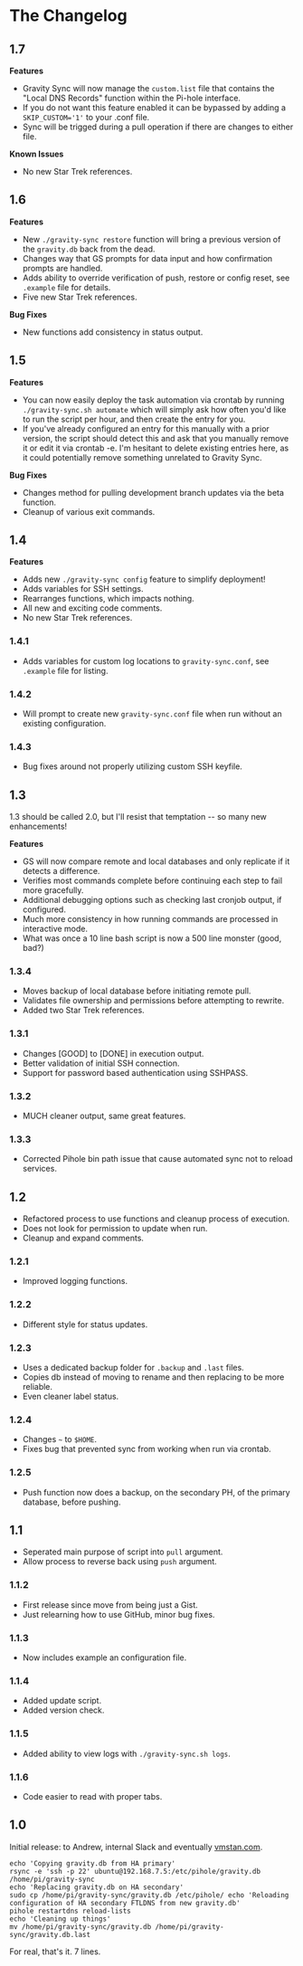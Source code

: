 # The Changelog

## 1.7
**Features**

- Gravity Sync will now manage the `custom.list` file that contains the "Local DNS Records" function within the Pi-hole interface.
- If you do not want this feature enabled it can be bypassed by adding a `SKIP_CUSTOM='1'` to your .conf file. 
- Sync will be trigged during a pull operation if there are changes to either file.

**Known Issues**

- No new Star Trek references.

## 1.6
**Features**

- New `./gravity-sync restore` function will bring a previous version of the `gravity.db` back from the dead.
- Changes way that GS prompts for data input and how confirmation prompts are handled.
- Adds ability to override verification of push, restore or config reset, see `.example` file for details.
- Five new Star Trek references.

**Bug Fixes**
- New functions add consistency in status output.

## 1.5
**Features**

- You can now easily deploy the task automation via crontab by running `./gravity-sync.sh automate` which will simply ask how often you'd like to run the script per hour, and then create the entry for you.
- If you've already configured an entry for this manually with a prior version, the script should detect this and ask that you manually remove it or edit it via crontab -e. I'm hesitant to delete existing entries here, as it could potentially remove something unrelated to Gravity Sync.

**Bug Fixes**

- Changes method for pulling development branch updates via the beta function.
- Cleanup of various exit commands.

## 1.4 
**Features**
- Adds new `./gravity-sync config` feature to simplify deployment!
- Adds variables for SSH settings.
- Rearranges functions, which impacts nothing.
- All new and exciting code comments.
- No new Star Trek references.

### 1.4.1
- Adds variables for custom log locations to `gravity-sync.conf`, see `.example` file for listing.
### 1.4.2
- Will prompt to create new `gravity-sync.conf` file when run without an existing configuration.
### 1.4.3
- Bug fixes around not properly utilizing custom SSH keyfile.

## 1.3
1.3 should be called 2.0, but I'll resist that temptation -- so many new enhancements!

**Features**
- GS will now compare remote and local databases and only replicate if it detects a difference.
- Verifies most commands complete before continuing each step to fail more gracefully.
- Additional debugging options such as checking last cronjob output, if configured.
- Much more consistency in how running commands are processed in interactive mode.
- What was once a 10 line bash script is now a 500 line monster (good, bad?)

### 1.3.4
- Moves backup of local database before initiating remote pull.
- Validates file ownership and permissions before attempting to rewrite.
- Added two Star Trek references.

### 1.3.1
- Changes [GOOD] to [DONE] in execution output.
- Better validation of initial SSH connection.
- Support for password based authentication using SSHPASS.

### 1.3.2
- MUCH cleaner output, same great features.

### 1.3.3
- Corrected Pihole bin path issue that cause automated sync not to reload services.

## 1.2
- Refactored process to use functions and cleanup process of execution.
- Does not look for permission to update when run.
- Cleanup and expand comments.

### 1.2.1
- Improved logging functions.

### 1.2.2
- Different style for status updates.

### 1.2.3
- Uses a dedicated backup folder for `.backup` and `.last` files.
- Copies db instead of moving to rename and then replacing to be more reliable.
- Even cleaner label status.

### 1.2.4
- Changes `~` to `$HOME`.
- Fixes bug that prevented sync from working when run via crontab.

### 1.2.5
- Push function now does a backup, on the secondary PH, of the primary database, before pushing.

## 1.1
- Seperated main purpose of script into `pull` argument.
- Allow process to reverse back using `push` argument.

### 1.1.2
- First release since move from being just a Gist.
- Just relearning how to use GitHub, minor bug fixes.

### 1.1.3
- Now includes example an configuration file.

### 1.1.4
- Added update script.
- Added version check.

### 1.1.5
- Added ability to view logs with `./gravity-sync.sh logs`.

### 1.1.6
- Code easier to read with proper tabs.

## 1.0
Initial release: to Andrew, internal Slack and eventually [vmstan.com](https://vmstan.com/gravity-sync).

```
echo 'Copying gravity.db from HA primary'
rsync -e 'ssh -p 22' ubuntu@192.168.7.5:/etc/pihole/gravity.db /home/pi/gravity-sync
echo 'Replacing gravity.db on HA secondary'
sudo cp /home/pi/gravity-sync/gravity.db /etc/pihole/ echo 'Reloading configuration of HA secondary FTLDNS from new gravity.db'
pihole restartdns reload-lists
echo 'Cleaning up things'
mv /home/pi/gravity-sync/gravity.db /home/pi/gravity- sync/gravity.db.last
```

For real, that's it. 7 lines.